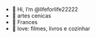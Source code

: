 - 👋 Hi, I’m @lifeforlife22222
- 👀 artes cenicas 
- 🌱 Frances
- 💞️ love: filmes, livros e cozinhar 


<!---
lifeforlife22222/lifeforlife22222 is a ✨ special ✨ repository because its `README.md` (this file) appears on your GitHub profile.
You can click the Preview link to take a look at your changes.
--->
